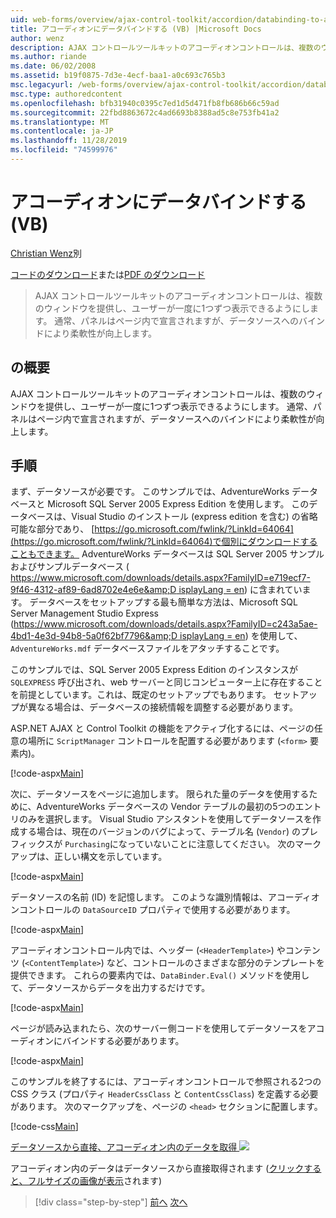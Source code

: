 ```yaml
---
uid: web-forms/overview/ajax-control-toolkit/accordion/databinding-to-an-accordion-vb
title: アコーディオンにデータバインドする (VB) |Microsoft Docs
author: wenz
description: AJAX コントロールツールキットのアコーディオンコントロールは、複数のウィンドウを提供し、ユーザーが一度に1つずつ表示できるようにします。 通常、パネルは...
ms.author: riande
ms.date: 06/02/2008
ms.assetid: b19f0875-7d3e-4ecf-baa1-a0c693c765b3
msc.legacyurl: /web-forms/overview/ajax-control-toolkit/accordion/databinding-to-an-accordion-vb
msc.type: authoredcontent
ms.openlocfilehash: bfb31940c0395c7ed1d5d471fb8fb686b66c59ad
ms.sourcegitcommit: 22fbd8863672c4ad6693b8388ad5c8e753fb41a2
ms.translationtype: MT
ms.contentlocale: ja-JP
ms.lasthandoff: 11/28/2019
ms.locfileid: "74599976"
---
```

# <a name="databinding-to-an-accordion-vb"></a>アコーディオンにデータバインドする (VB)

[Christian Wenz](https://github.com/wenz)別

[コードのダウンロード](https://download.microsoft.com/download/5/6/d/56d50cef-2011-4c8f-9891-7edc6dc57df9/Accordion1.vb.zip)または[PDF のダウンロード](https://download.microsoft.com/download/6/7/1/6718d452-ff89-4d3f-a90e-c74ec2d636a3/accordion1VB.pdf)

> AJAX コントロールツールキットのアコーディオンコントロールは、複数のウィンドウを提供し、ユーザーが一度に1つずつ表示できるようにします。 通常、パネルはページ内で宣言されますが、データソースへのバインドにより柔軟性が向上します。

## <a name="overview"></a>の概要

AJAX コントロールツールキットのアコーディオンコントロールは、複数のウィンドウを提供し、ユーザーが一度に1つずつ表示できるようにします。 通常、パネルはページ内で宣言されますが、データソースへのバインドにより柔軟性が向上します。

## <a name="steps"></a>手順

まず、データソースが必要です。 このサンプルでは、AdventureWorks データベースと Microsoft SQL Server 2005 Express Edition を使用します。 このデータベースは、Visual Studio のインストール (express edition を含む) の省略可能な部分であり、 [https://go.microsoft.com/fwlink/?LinkId=64064](https://go.microsoft.com/fwlink/?LinkId=64064)で個別にダウンロードすることもできます。 AdventureWorks データベースは SQL Server 2005 サンプルおよびサンプルデータベース ( [https://www.microsoft.com/downloads/details.aspx?FamilyID=e719ecf7-9f46-4312-af89-6ad8702e4e6e&amp;D isplayLang = en](https://www.microsoft.com/downloads/details.aspx?FamilyID=e719ecf7-9f46-4312-af89-6ad8702e4e6e&amp;DisplayLang=en)) に含まれています。 データベースをセットアップする最も簡単な方法は、Microsoft SQL Server Management Studio Express ([https://www.microsoft.com/downloads/details.aspx?FamilyID=c243a5ae-4bd1-4e3d-94b8-5a0f62bf7796&amp;D isplayLang = en](https://www.microsoft.com/downloads/details.aspx?FamilyID=c243a5ae-4bd1-4e3d-94b8-5a0f62bf7796&amp;DisplayLang=en)) を使用して、`AdventureWorks.mdf` データベースファイルをアタッチすることです。

このサンプルでは、SQL Server 2005 Express Edition のインスタンスが `SQLEXPRESS` 呼び出され、web サーバーと同じコンピューター上に存在することを前提としています。これは、既定のセットアップでもあります。 セットアップが異なる場合は、データベースの接続情報を調整する必要があります。

ASP.NET AJAX と Control Toolkit の機能をアクティブ化するには、ページの任意の場所に `ScriptManager` コントロールを配置する必要があります (`<form>` 要素内)。

[!code-aspx[Main](databinding-to-an-accordion-vb/samples/sample1.aspx)]

次に、データソースをページに追加します。 限られた量のデータを使用するために、AdventureWorks データベースの Vendor テーブルの最初の5つのエントリのみを選択します。 Visual Studio アシスタントを使用してデータソースを作成する場合は、現在のバージョンのバグによって、テーブル名 (`Vendor`) のプレフィックスが `Purchasing`になっていないことに注意してください。 次のマークアップは、正しい構文を示しています。

[!code-aspx[Main](databinding-to-an-accordion-vb/samples/sample2.aspx)]

データソースの名前 (ID) を記憶します。 このような識別情報は、アコーディオンコントロールの `DataSourceID` プロパティで使用する必要があります。

[!code-aspx[Main](databinding-to-an-accordion-vb/samples/sample3.aspx)]

アコーディオンコントロール内では、ヘッダー (`<HeaderTemplate>`) やコンテンツ (`<ContentTemplate>`) など、コントロールのさまざまな部分のテンプレートを提供できます。 これらの要素内では、`DataBinder.Eval()` メソッドを使用して、データソースからデータを出力するだけです。

[!code-aspx[Main](databinding-to-an-accordion-vb/samples/sample4.aspx)]

ページが読み込まれたら、次のサーバー側コードを使用してデータソースをアコーディオンにバインドする必要があります。

[!code-aspx[Main](databinding-to-an-accordion-vb/samples/sample5.aspx)]

このサンプルを終了するには、アコーディオンコントロールで参照される2つの CSS クラス (プロパティ `HeaderCssClass` と `ContentCssClass`) を定義する必要があります。 次のマークアップを、ページの `<head>` セクションに配置します。

[!code-css[Main](databinding-to-an-accordion-vb/samples/sample6.css)]

[データソースから直接、アコーディオン内のデータを取得 ![](databinding-to-an-accordion-vb/_static/image2.png)](databinding-to-an-accordion-vb/_static/image1.png)

アコーディオン内のデータはデータソースから直接取得されます ([クリックすると、フルサイズの画像が表示](databinding-to-an-accordion-vb/_static/image3.png)されます)

> [!div class="step-by-step"]
> [前へ](dynamically-adding-an-accordion-pane-cs.md)
> [次へ](dynamically-adding-an-accordion-pane-vb.md)
